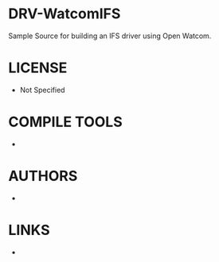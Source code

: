 DRV-WatcomIFS
=============

Sample Source for building an IFS driver using Open Watcom. 

LICENSE
========
- Not Specified

COMPILE TOOLS
==============
- 

AUTHORS
=============
- 

LINKS
=============
- 
